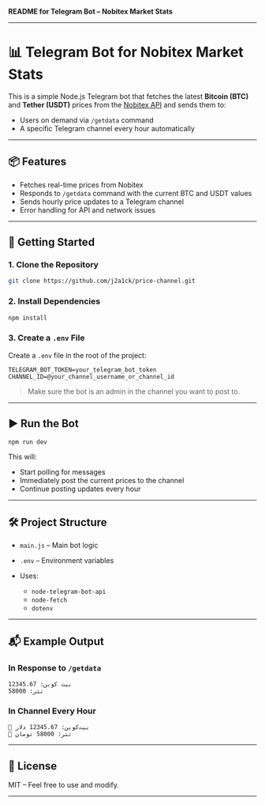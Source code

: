 **README for Telegram Bot – Nobitex Market Stats**

---

# 📊 Telegram Bot for Nobitex Market Stats

This is a simple Node.js Telegram bot that fetches the latest **Bitcoin (BTC)** and **Tether (USDT)** prices from the [Nobitex API](https://api.nobitex.ir/market/stats) and sends them to:

* Users on demand via `/getdata` command
* A specific Telegram channel every hour automatically

---

## 📦 Features

* Fetches real-time prices from Nobitex
* Responds to `/getdata` command with the current BTC and USDT values
* Sends hourly price updates to a Telegram channel
* Error handling for API and network issues

---

## 🚀 Getting Started

### 1. Clone the Repository

```bash
git clone https://github.com/j2a1ck/price-channel.git
```

### 2. Install Dependencies

```bash
npm install
```

### 3. Create a `.env` File

Create a `.env` file in the root of the project:

```
TELEGRAM_BOT_TOKEN=your_telegram_bot_token
CHANNEL_ID=@your_channel_username_or_channel_id
```

> Make sure the bot is an admin in the channel you want to post to.

---

## ▶️ Run the Bot

```bash
npm run dev
```

This will:

* Start polling for messages
* Immediately post the current prices to the channel
* Continue posting updates every hour

---

## 🛠 Project Structure

* `main.js` – Main bot logic
* `.env` – Environment variables
* Uses:

  * `node-telegram-bot-api`
  * `node-fetch`
  * `dotenv`

---

## 📬 Example Output

### In Response to `/getdata`

```
بیت کوین: 12345.67
تتر: 58000
```

### In Channel Every Hour

```
🔵 بیت‌کوین: 12345.67 دلار
🔵 تتر: 58000 تومان
```

---

## 📄 License

MIT – Feel free to use and modify.

---

